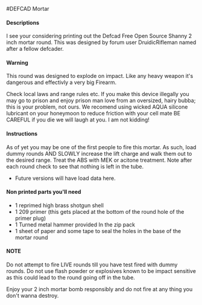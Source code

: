 #DEFCAD Mortar

#### Descriptions
I see your considering printing out the Defcad Free Open Source Shanny 2 inch mortar round.  This was designed by forum user DruidicRifleman named after a fellow defcader.

#### Warning 
This round was designed to explode on impact. Like any heavy weapon it's dangerous and effectivly a very big Firearm.

Check local laws and range rules etc. If you make this device illegally you may go to prison and enjoy prison man love from an oversized, hairy bubba; this is your problem, not ours. We recomend using wicked AQUA silicone lubricant on your honeymoon to reduce friction with your cell mate  BE CAREFUL if you die we will laugh at you. I am not kidding!

#### Instructions
As of yet you may be one of the first people to fire this mortar. As such, load dummy rounds AND SLOWLY increase the lift charge and walk them out to the desired range. Treat the ABS with MEK or acitone treatment. Note after each round check to see that nothing is left in the tube.

* Future versions will have load data here.

#### Non printed parts you'll need
* 1 reprimed high brass shotgun shell
* 1 209 primer (this gets placed at the bottom of the round hole of the primer plug)
* 1 Turned metal hammer provided In the zip pack
* 1 sheet of paper and some tape to seal the holes in the base of the mortar round

#### NOTE 
Do not attempt to fire LIVE rounds till you have test fired with dummy rounds.  Do not use flash powder or explosives known to be impact sensitive as this could lead to the round going off in the tube.

Enjoy your 2 inch mortar bomb responsibly and do not fire at any thing you don't wanna destroy.
